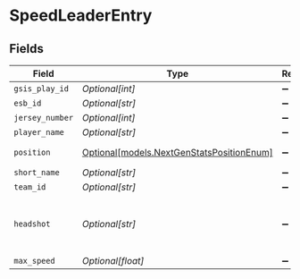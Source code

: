 # SpeedLeaderEntry


## Fields

| Field                                                                                  | Type                                                                                   | Required                                                                               | Description                                                                            | Example                                                                                |
| -------------------------------------------------------------------------------------- | -------------------------------------------------------------------------------------- | -------------------------------------------------------------------------------------- | -------------------------------------------------------------------------------------- | -------------------------------------------------------------------------------------- |
| `gsis_play_id`                                                                         | *Optional[int]*                                                                        | :heavy_minus_sign:                                                                     | N/A                                                                                    | 4847                                                                                   |
| `esb_id`                                                                               | *Optional[str]*                                                                        | :heavy_minus_sign:                                                                     | N/A                                                                                    | ATW460468                                                                              |
| `jersey_number`                                                                        | *Optional[int]*                                                                        | :heavy_minus_sign:                                                                     | N/A                                                                                    | 5                                                                                      |
| `player_name`                                                                          | *Optional[str]*                                                                        | :heavy_minus_sign:                                                                     | N/A                                                                                    | Tutu Atwell                                                                            |
| `position`                                                                             | [Optional[models.NextGenStatsPositionEnum]](../models/nextgenstatspositionenum.md)     | :heavy_minus_sign:                                                                     | Next Gen Stats player position                                                         |                                                                                        |
| `short_name`                                                                           | *Optional[str]*                                                                        | :heavy_minus_sign:                                                                     | N/A                                                                                    | T. Atwell                                                                              |
| `team_id`                                                                              | *Optional[str]*                                                                        | :heavy_minus_sign:                                                                     | N/A                                                                                    | 2510                                                                                   |
| `headshot`                                                                             | *Optional[str]*                                                                        | :heavy_minus_sign:                                                                     | URL to player headshot image (contains formatInstructions placeholder)                 | https://static.www.nfl.com/image/upload/formatInstructions/league/cruqs6qpbykh7a2whd7p |
| `max_speed`                                                                            | *Optional[float]*                                                                      | :heavy_minus_sign:                                                                     | N/A                                                                                    | 20.0250000445                                                                          |
